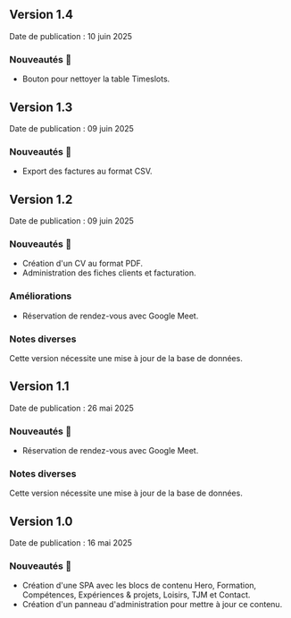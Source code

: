 ## Version 1.4

Date de publication : 10 juin 2025

### Nouveautés 🚀
- Bouton pour nettoyer la table Timeslots.

## Version 1.3

Date de publication : 09 juin 2025

### Nouveautés 🚀
- Export des factures au format CSV.

## Version 1.2

Date de publication : 09 juin 2025

### Nouveautés 🚀
- Création d'un CV au format PDF.
- Administration des fiches clients et facturation.

### Améliorations
- Réservation de rendez-vous avec Google Meet.

### Notes diverses
Cette version nécessite une mise à jour de la base de données.

## Version 1.1

Date de publication : 26 mai 2025

### Nouveautés 🚀
- Réservation de rendez-vous avec Google Meet.

### Notes diverses
Cette version nécessite une mise à jour de la base de données.

## Version 1.0

Date de publication : 16 mai 2025

### Nouveautés 🚀
- Création d'une SPA avec les blocs de contenu Hero, Formation, Compétences, Expériences & projets, Loisirs, TJM et Contact.
- Création d'un panneau d'administration pour mettre à jour ce contenu.
